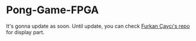 # Pong-Game-FPGA

It's gonna update as soon. Until update, you can check [Furkan Çaycı's repo](https://github.com/fcayci/vhdl-display-simulator) for display part.

